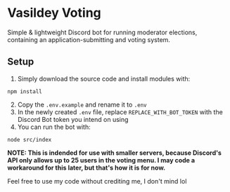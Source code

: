 # Vasildey Voting
Simple &amp; lightweight Discord bot for running moderator elections, containing an application-submitting and voting system. 

## Setup
1. Simply download the source code and install modules with:
```
npm install
```
2. Copy the `.env.example` and rename it to `.env`
3. In the newly created `.env` file, replace `REPLACE_WITH_BOT_TOKEN` with the Discord Bot token you intend on using
4. You can run the bot with:
```
node src/index
```

**NOTE: This is indended for use with smaller servers, because Discord's API only allows up to 25 users in the voting menu. I may code a workaround for this later, but that's how it is for now.**

Feel free to use my code without crediting me, I don't mind lol
